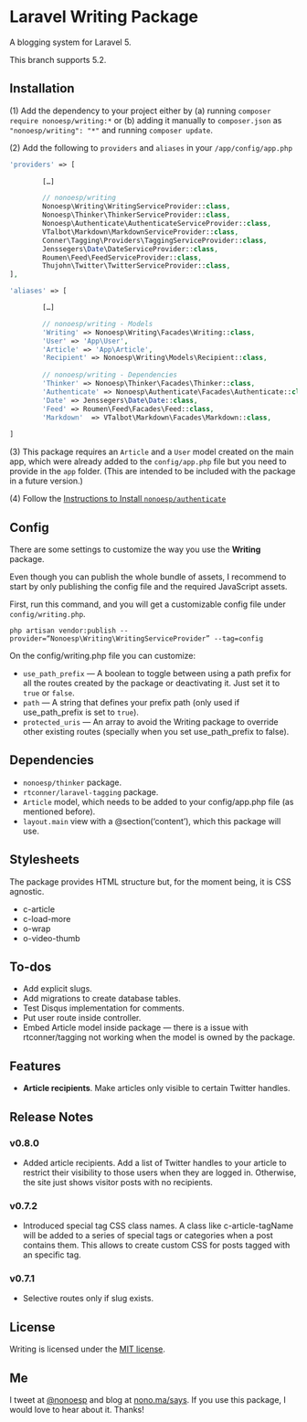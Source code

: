 # Laravel Writing Package

A blogging system for Laravel 5.

This branch supports 5.2.

## Installation

(1) Add the dependency to your project either by (a) running `composer require nonoesp/writing:*` or (b) adding it manually to `composer.json` as `"nonoesp/writing": "*"` and running  `composer update`.

(2) Add the following to `providers` and `aliases` in your `/app/config/app.php`

```php
'providers' => [
	
		[…]

		// nonoesp/writing
		Nonoesp\Writing\WritingServiceProvider::class,        
		Nonoesp\Thinker\ThinkerServiceProvider::class,  
		Nonoesp\Authenticate\AuthenticateServiceProvider::class,          
		VTalbot\Markdown\MarkdownServiceProvider::class,
		Conner\Tagging\Providers\TaggingServiceProvider::class,
		Jenssegers\Date\DateServiceProvider::class,
		Roumen\Feed\FeedServiceProvider::class,
		Thujohn\Twitter\TwitterServiceProvider::class,
],

'aliases' => [

		[…]

		// nonoesp/writing - Models
		'Writing' => Nonoesp\Writing\Facades\Writing::class,
		'User' => 'App\User',
		'Article' => 'App\Article',    
		'Recipient' => Nonoesp\Writing\Models\Recipient::class,
		
		// nonoesp/writing - Dependencies
		'Thinker' => Nonoesp\Thinker\Facades\Thinker::class,
		'Authenticate' => Nonoesp\Authenticate\Facades\Authenticate::class,
		'Date' => Jenssegers\Date\Date::class,
		'Feed' => Roumen\Feed\Facades\Feed::class,
		'Markdown'  => VTalbot\Markdown\Facades\Markdown::class,
    
]
```

(3) This package requires an `Article` and a `User` model created on the main app, which were already added to the `config/app.php` file but you need to provide in the `app` folder. (This are intended to be included with the package in a future version.)

(4) Follow the [Instructions to Install `nonoesp/authenticate`](https://github.com/nonoesp/laravel-authenticate/tree/5.2)

## Config

There are some settings to customize the way you use the **Writing** package.

Even though you can publish the whole bundle of assets, I recommend to start by only publishing the config file and the required JavaScript assets.

First, run this command, and you will get a customizable config file under `config/writing.php`.

`php artisan vendor:publish --provider=“Nonoesp\Writing\WritingServiceProvider” --tag=config`

On the config/writing.php file you can customize:

* `use_path_prefix` — A boolean to toggle between using a path prefix for all the routes created by the package or deactivating it. Just set it to `true` or `false`.
* `path` — A string that defines your prefix path (only used if use_path_prefix is set to `true`).
* `protected_uris` — An array to avoid the Writing package to override other existing routes (specially when you set use_path_prefix to false).

## Dependencies

* `nonoesp/thinker` package.
* `rtconner/laravel-tagging` package.
* `Article` model, which needs to be added to your config/app.php file (as mentioned before).
* `layout.main` view with a @section(‘content’), which this package will use.

## Stylesheets

The package provides HTML structure but, for the moment being, it is CSS agnostic.

* c-article
* c-load-more
* o-wrap
* o-video-thumb

## To-dos

* Add explicit slugs.
* Add migrations to create database tables.
* Test Disqus implementation for comments.
* Put user route inside controller.
* Embed Article model inside package — there is a issue with rtconner/tagging not working when the model is owned by the package.

## Features

* **Article recipients**. Make articles only visible to certain Twitter handles.

## Release Notes

### v0.8.0

* Added article recipients. Add a list of Twitter handles to your article to restrict their visibility to those users when they are logged in. Otherwise, the site just shows visitor posts with no recipients.

### v0.7.2

* Introduced special tag CSS class names. A class like c-article-tagName will be added to a series of special tags or categories when a post contains them. This allows to create custom CSS for posts tagged with an specific tag.

### v0.7.1

* Selective routes only if slug exists.

## License

Writing is licensed under the [MIT license](http://opensource.org/licenses/MIT).

## Me

I tweet at [@nonoesp](http://www.twitter.com/nonoesp) and blog at [nono.ma/says](http://nono.ma/says). If you use this package, I would love to hear about it. Thanks!